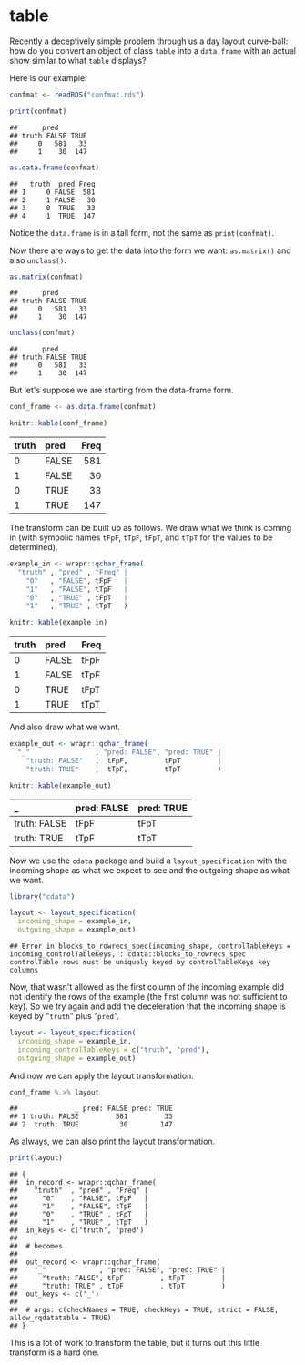 table
================

Recently a deceptively simple problem through us a day layout curve-ball: how do you convert an object of class `table` into a `data.frame` with an actual show similar to what `table` displays?

Here is our example:

``` r
confmat <- readRDS("confmat.rds")

print(confmat)
```

    ##      pred
    ## truth FALSE TRUE
    ##     0   581   33
    ##     1    30  147

``` r
as.data.frame(confmat)
```

    ##   truth  pred Freq
    ## 1     0 FALSE  581
    ## 2     1 FALSE   30
    ## 3     0  TRUE   33
    ## 4     1  TRUE  147

Notice the `data.frame` is in a tall form, not the same as `print(confmat)`.

Now there are ways to get the data into the form we want: `as.matrix()` and also `unclass()`.

``` r
as.matrix(confmat)
```

    ##      pred
    ## truth FALSE TRUE
    ##     0   581   33
    ##     1    30  147

``` r
unclass(confmat)
```

    ##      pred
    ## truth FALSE TRUE
    ##     0   581   33
    ##     1    30  147

But let's suppose we are starting from the data-frame form.

``` r
conf_frame <- as.data.frame(confmat)

knitr::kable(conf_frame)
```

| truth | pred  |  Freq|
|:------|:------|-----:|
| 0     | FALSE |   581|
| 1     | FALSE |    30|
| 0     | TRUE  |    33|
| 1     | TRUE  |   147|

The transform can be built up as follows. We draw what we think is coming in (with symbolic names `tFpF`, `tTpF`, `tFpT`, and `tTpT` for the values to be determined).

``` r
example_in <- wrapr::qchar_frame(
  "truth" , "pred" , "Freq" |
    "0"   , "FALSE", tFpF   |
    "1"   , "FALSE", tTpF   |
    "0"   , "TRUE" , tFpT   |
    "1"   , "TRUE" , tTpT   )

knitr::kable(example_in)
```

| truth | pred  | Freq |
|:------|:------|:-----|
| 0     | FALSE | tFpF |
| 1     | FALSE | tTpF |
| 0     | TRUE  | tFpT |
| 1     | TRUE  | tTpT |

And also draw what we want.

``` r
example_out <- wrapr::qchar_frame(
  "_"                , "pred: FALSE", "pred: TRUE" |
    "truth: FALSE"   ,  tFpF,         tFpT         |
    "truth: TRUE"    ,  tTpF,         tTpT         )

knitr::kable(example_out)
```

| \_           | pred: FALSE | pred: TRUE |
|:-------------|:------------|:-----------|
| truth: FALSE | tFpF        | tFpT       |
| truth: TRUE  | tTpF        | tTpT       |

Now we use the `cdata` package and build a `layout_specification` with the incoming shape as what we expect to see and the outgoing shape as what we want.

``` r
library("cdata")

layout <- layout_specification(
  incoming_shape = example_in,
  outgoing_shape = example_out)
```

    ## Error in blocks_to_rowrecs_spec(incoming_shape, controlTableKeys = incoming_controlTableKeys, : cdata::blocks_to_rowrecs_spec controlTable rows must be uniquely keyed by controlTableKeys key columns

Now, that wasn't allowed as the first column of the incoming example did not identify the rows of the example (the first column was not sufficient to key). So we try again and add the deceleration that the incoming shape is keyed by "`truth`" plus "`pred`".

``` r
layout <- layout_specification(
  incoming_shape = example_in,
  incoming_controlTableKeys = c("truth", "pred"),
  outgoing_shape = example_out)
```

And now we can apply the layout transformation.

``` r
conf_frame %.>% layout
```

    ##              _ pred: FALSE pred: TRUE
    ## 1 truth: FALSE         581         33
    ## 2  truth: TRUE          30        147

As always, we can also print the layout transformation.

``` r
print(layout)
```

    ## {
    ##  in_record <- wrapr::qchar_frame(
    ##    "truth"  , "pred" , "Freq" |
    ##      "0"    , "FALSE", tFpF   |
    ##      "1"    , "FALSE", tTpF   |
    ##      "0"    , "TRUE" , tFpT   |
    ##      "1"    , "TRUE" , tTpT   )
    ##  in_keys <- c('truth', 'pred')
    ## 
    ##  # becomes
    ## 
    ##  out_record <- wrapr::qchar_frame(
    ##    "_"             , "pred: FALSE", "pred: TRUE" |
    ##      "truth: FALSE", tFpF         , tFpT         |
    ##      "truth: TRUE" , tTpF         , tTpT         )
    ##  out_keys <- c('_')
    ## 
    ##  # args: c(checkNames = TRUE, checkKeys = TRUE, strict = FALSE, allow_rqdatatable = TRUE)
    ## }

This is a lot of work to transform the table, but it turns out this little transform is a hard one.

